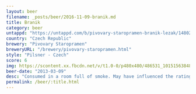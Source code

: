 ```yaml
---
layout: beer
filename: _posts/beer/2016-11-09-branik.md
title: Branik
category: beer
untappd: "https://untappd.com/b/pivovary-staropramen-branik-lezak/148026"
country: "Czech Republic"
brewery: "Pivovary Staropramen"
breweryURL: "/brewery/pivovary-staropramen.html"
style: "Pilsner - Czech"
score: 6
img: https://scontent.xx.fbcdn.net/v/t1.0-0/p480x480/486531_10151563848553745_1919030008_n.jpg?_nc_cat=111&_nc_ht=scontent.xx&oh=568d0f4961c74a14dab5e85d4d269fc4&oe=5C81E6A7
beer-date: "2013-03-09"
desc: "Consumed in a room full of smoke. May have influenced the rating"
permalink: /beer/:title.html
---
```

